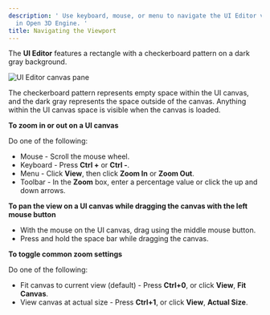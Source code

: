 ```yaml
---
description: ' Use keyboard, mouse, or menu to navigate the UI Editor viewport
  in Open 3D Engine. '
title: Navigating the Viewport
---
```


The **UI Editor** features a rectangle with a checkerboard pattern on a dark gray background.

![UI Editor canvas pane](/images/user-guide/game_ui_editor/ui-checkerboard.png)

The checkerboard pattern represents empty space within the UI canvas, and the dark gray represents the space outside of the canvas. Anything within the UI canvas space is visible when the canvas is loaded.

**To zoom in or out on a UI canvas**

Do one of the following:
+ Mouse - Scroll the mouse wheel.
+ Keyboard - Press **Ctrl +** or **Ctrl -**.
+ Menu - Click **View**, then click **Zoom In** or **Zoom Out**.
+ Toolbar - In the **Zoom** box, enter a percentage value or click the up and down arrows.

**To pan the view on a UI canvas while dragging the canvas with the left mouse button**
+ With the mouse on the UI canvas, drag using the middle mouse button.
+ Press and hold the space bar while dragging the canvas.

**To toggle common zoom settings**

Do one of the following:
+ Fit canvas to current view (default) - Press **Ctrl+0**, or click **View**, **Fit Canvas**.
+ View canvas at actual size - Press **Ctrl+1**, or click **View**, **Actual Size**.
